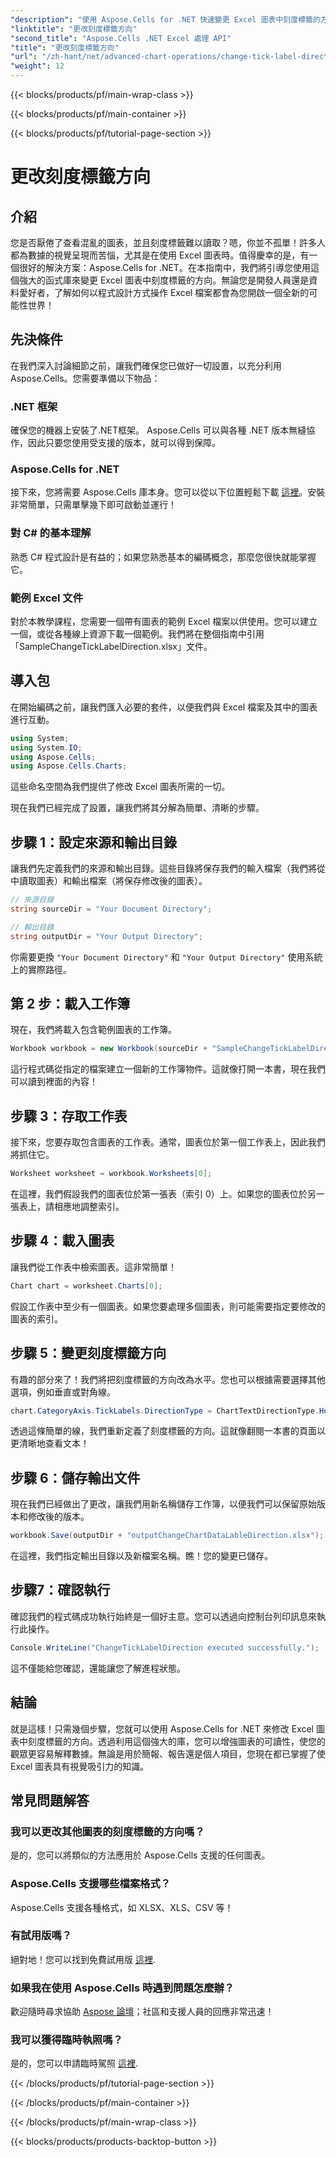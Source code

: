 ```yaml
---
"description": "使用 Aspose.Cells for .NET 快速變更 Excel 圖表中刻度標籤的方向。按照本指南可實現無縫實施。"
"linktitle": "更改刻度標籤方向"
"second_title": "Aspose.Cells .NET Excel 處理 API"
"title": "更改刻度標籤方向"
"url": "/zh-hant/net/advanced-chart-operations/change-tick-label-direction/"
"weight": 12
---
```


{{< blocks/products/pf/main-wrap-class >}}

{{< blocks/products/pf/main-container >}}

{{< blocks/products/pf/tutorial-page-section >}}

# 更改刻度標籤方向

## 介紹

您是否厭倦了查看混亂的圖表，並且刻度標籤難以讀取？嗯，你並不孤單！許多人都為數據的視覺呈現而苦惱，尤其是在使用 Excel 圖表時。值得慶幸的是，有一個很好的解決方案：Aspose.Cells for .NET。在本指南中，我們將引導您使用這個強大的函式庫來變更 Excel 圖表中刻度標籤的方向。無論您是開發人員還是資料愛好者，了解如何以程式設計方式操作 Excel 檔案都會為您開啟一個全新的可能性世界！

## 先決條件

在我們深入討論細節之前，讓我們確保您已做好一切設置，以充分利用 Aspose.Cells。您需要準備以下物品：

### .NET 框架

確保您的機器上安裝了.NET框架。 Aspose.Cells 可以與各種 .NET 版本無縫協作，因此只要您使用受支援的版本，就可以得到保障。

### Aspose.Cells for .NET

接下來，您將需要 Aspose.Cells 庫本身。您可以從以下位置輕鬆下載 [這裡](https://releases.aspose.com/cells/net/)。安裝非常簡單，只需單擊幾下即可啟動並運行！

### 對 C# 的基本理解

熟悉 C# 程式設計是有益的；如果您熟悉基本的編碼概念，那麼您很快就能掌握它。 

### 範例 Excel 文件

對於本教學課程，您需要一個帶有圖表的範例 Excel 檔案以供使用。您可以建立一個，或從各種線上資源下載一個範例。我們將在整個指南中引用「SampleChangeTickLabelDirection.xlsx」文件。

## 導入包

在開始編碼之前，讓我們匯入必要的套件，以便我們與 Excel 檔案及其中的圖表進行互動。

```csharp
using System;
using System.IO;
using Aspose.Cells;
using Aspose.Cells.Charts;
```

這些命名空間為我們提供了修改 Excel 圖表所需的一切。 

現在我們已經完成了設置，讓我們將其分解為簡單、清晰的步驟。

## 步驟 1：設定來源和輸出目錄

讓我們先定義我們的來源和輸出目錄。這些目錄將保存我們的輸入檔案（我們將從中讀取圖表）和輸出檔案（將保存修改後的圖表）。

```csharp
// 來源目錄
string sourceDir = "Your Document Directory";

// 輸出目錄
string outputDir = "Your Output Directory";
```

你需要更換 `"Your Document Directory"` 和 `"Your Output Directory"` 使用系統上的實際路徑。 

## 第 2 步：載入工作簿

現在，我們將載入包含範例圖表的工作簿。 

```csharp
Workbook workbook = new Workbook(sourceDir + "SampleChangeTickLabelDirection.xlsx");
```

這行程式碼從指定的檔案建立一個新的工作簿物件。這就像打開一本書，現在我們可以讀到裡面的內容！

## 步驟 3：存取工作表

接下來，您要存取包含圖表的工作表。通常，圖表位於第一個工作表上，因此我們將抓住它。

```csharp
Worksheet worksheet = workbook.Worksheets[0];
```

在這裡，我們假設我們的圖表位於第一張表（索引 0）上。如果您的圖表位於另一張表上，請相應地調整索引。 

## 步驟 4：載入圖表

讓我們從工作表中檢索圖表。這非常簡單！

```csharp
Chart chart = worksheet.Charts[0];
```

假設工作表中至少有一個圖表。如果您要處理多個圖表，則可能需要指定要修改的圖表的索引。

## 步驟 5：變更刻度標籤方向

有趣的部分來了！我們將把刻度標籤的方向改為水平。您也可以根據需要選擇其他選項，例如垂直或對角線。

```csharp
chart.CategoryAxis.TickLabels.DirectionType = ChartTextDirectionType.Horizontal;
```

透過這條簡單的線，我們重新定義了刻度標籤的方向。這就像翻閱一本書的頁面以更清晰地查看文本！

## 步驟 6：儲存輸出文件

現在我們已經做出了更改，讓我們用新名稱儲存工作簿，以便我們可以保留原始版本和修改後的版本。

```csharp
workbook.Save(outputDir + "outputChangeChartDataLableDirection.xlsx");
```

在這裡，我們指定輸出目錄以及新檔案名稱。瞧！您的變更已儲存。

## 步驟7：確認執行

確認我們的程式碼成功執行始終是一個好主意。您可以透過向控制台列印訊息來執行此操作。

```csharp
Console.WriteLine("ChangeTickLabelDirection executed successfully.");
```

這不僅能給您確認，還能讓您了解進程狀態。 

## 結論

就是這樣！只需幾個步驟，您就可以使用 Aspose.Cells for .NET 來修改 Excel 圖表中刻度標籤的方向。透過利用這個強大的庫，您可以增強圖表的可讀性，使您的觀眾更容易解釋數據。無論是用於簡報、報告還是個人項目，您現在都已掌握了使 Excel 圖表具有視覺吸引力的知識。

## 常見問題解答

### 我可以更改其他圖表的刻度標籤的方向嗎？  
是的，您可以將類似的方法應用於 Aspose.Cells 支援的任何圖表。

### Aspose.Cells 支援哪些檔案格式？  
Aspose.Cells 支援各種格式，如 XLSX、XLS、CSV 等！

### 有試用版嗎？  
絕對地！您可以找到免費試用版 [這裡](https://releases。aspose.com/).

### 如果我在使用 Aspose.Cells 時遇到問題怎麼辦？  
歡迎隨時尋求協助 [Aspose 論壇](https://forum.aspose.com/c/cells/9)；社區和支援人員的回應非常迅速！

### 我可以獲得臨時執照嗎？  
是的，您可以申請臨時駕照 [這裡](https://purchase。aspose.com/temporary-license/).

{{< /blocks/products/pf/tutorial-page-section >}}

{{< /blocks/products/pf/main-container >}}

{{< /blocks/products/pf/main-wrap-class >}}

{{< blocks/products/products-backtop-button >}}
